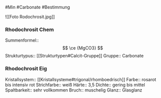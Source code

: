 #Min #Carbonate #Bestimmung 

![[Foto Rodochrosit.jpg]]

### Rhodochrosit Chem

Summenformel:: $$ \ce {MgCO3} $$
Strukturtypus:: [[Strukturtypen#Calcit-Gruppe]]
Gruppe:: Carbonate
<!--ID: 1705934303361-->


### Rhodochrosit Eig

Kristallsystem:: [[Kristallsysteme#trigonal/rhomboedrisch]]
Farbe:: rosarot bis intensiv rot
Strichfarbe:: weiß
Härte:: 3,5
Dichte:: gering bis mittel
Spaltbarkeit:: sehr vollkommen
Bruch:: muschelig
Glanz:: Glasglanz
<!--ID: 1705934303366-->
